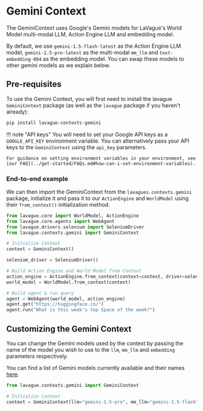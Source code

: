 # Gemini Context

The GeminiContext uses Google's Gemini models for LaVague's World Model multi-modal LLM, Action Engine LLM and embedding model.

By default, we use `gemini-1.5-flash-latest` as the Action Engine LLM model, `gemini-1.5-pro-latest` as the multi-modal `mm_llm` and `text-embedding-004` as the embedding model. You can swap these models to other gemini models as we explain below.

## Pre-requisites

To use the Gemini Context, you will first need to install the lavague `GeminiContext` package (as well as the `lavague` package if you haven't already):

```bash
pip install lavague-contexts-gemini
```

!!! note "API keys"
    You will need to set your Google API keys as a `GOOGLE_API_KEY` environment variable. You can alternatively pass your API keys to the `GeminiContext` using the `api_key` parameters.

    For guidance on setting environment variables in your environment, see [our FAQ](../get-started/FAQs.md#how-can-i-set-environment-variables).

### End-to-end example

We can then import the GeminiContext from the `lavagues.contexts.gemini` package, initialize it and pass it to our `ActionEngine` and `WorldModel` using their `from_context()` initialization method.

```python
from lavague.core import WorldModel, ActionEngine
from lavague.core.agents import WebAgent
from lavague.drivers.selenium import SeleniumDriver
from lavague.contexts.gemini import GeminiContext

# Initialize Context
context = GeminiContext()

selenium_driver = SeleniumDriver()

# Build Action Engine and World Model from Context
action_engine = ActionEngine.from_context(context=context, driver=selenium_driver)
world_model = WorldModel.from_context(context)

# Build agent & run query
agent = WebAgent(world_model, action_engine)
agent.get("https://huggingface.co/")
agent.run("What is this week's top Space of the week?")
```

## Customizing the Gemini Context

You can change the Gemini models used by the context by passing the name of the model you wish to use to the `llm`, `mm_llm` and `embedding` parameters respectively.

You can find a list of Gemini models currently available and their names [here](https://ai.google.dev/gemini-api/docs/models/gemini).

```py
from lavague.contexts.gemini import GeminiContext

# Initialize Context
context = GeminiContext(llm="gemini-1.5-pro", mm_llm="gemini-1.5-flash")
```
